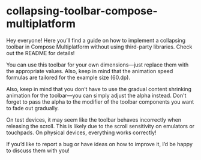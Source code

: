 # collapsing-toolbar-compose-multiplatform
Hey everyone! Here you’ll find a guide on how to implement a collapsing toolbar in Compose Multiplatform without using third-party libraries. Check out the README for details!

You can use this toolbar for your own dimensions—just replace them with the appropriate values. Also, keep in mind that the animation speed formulas are tailored for the example size (60.dp).

Also, keep in mind that you don’t have to use the gradual content shrinking animation for the toolbar—you can simply adjust the alpha instead. Don't forget to pass the alpha to the modifier of the toolbar components you want to fade out gradually.

On test devices, it may seem like the toolbar behaves incorrectly when releasing the scroll. This is likely due to the scroll sensitivity on emulators or touchpads. On physical devices, everything works correctly! 

If you’d like to report a bug or have ideas on how to improve it, I’d be happy to discuss them with you!
